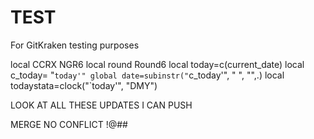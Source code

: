 # TEST
For GitKraken testing purposes


local CCRX NGR6
local round Round6
local today=c(current_date)
local c_today= "`today'"
global date=subinstr("`c_today'", " ", "",.)
local todaystata=clock("`today'", "DMY")


LOOK AT ALL THESE UPDATES I CAN PUSH

MERGE NO CONFLICT !@##
